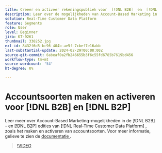 ```yaml
---
title: Creeer en activeer rekeningspubliek voor  [!DNL B2B]  en  [!DNL B2P]
description: Leer over de mogelijkheden van Account-Based Marketing in  [!DNL B2B]  en  [!DNL B2P]  uitgaven van  [!DNL Real-Time Customer Data Platform], met inbegrip van het creëren van en het activeren van rekeningspubliek.
solution: Real-Time Customer Data Platform
feature: Segments
role: User
level: Beginner
jira: KT-9261
thumbnail: 338252.jpg
exl-id: 8432f6d5-bc96-404b-ae5f-7cbef7e16abb
last-substantial-update: 2024-02-29T00:00:00Z
source-git-commit: 6abeaf0a2fb246655b3f6c55fd6785b7619bd456
workflow-type: tm+mt
source-wordcount: '54'
ht-degree: 0%

---
```


# Accountsoorten maken en activeren voor [!DNL B2B] en [!DNL B2P]

Leer meer over Account-Based Marketing-mogelijkheden in de [!DNL B2B] - en [!DNL B2P] edities van [!DNL Real-Time Customer Data Platform] , zoals het maken en activeren van accountsoorten. Voor meer informatie, gelieve te zien de [ documentatie ](https://experienceleague.adobe.com/docs/experience-platform/segmentation/ui/account-audiences.html?lang=nl-NL).

>[!VIDEO](https://video.tv.adobe.com/v/338252?learn=on&enablevpops)

